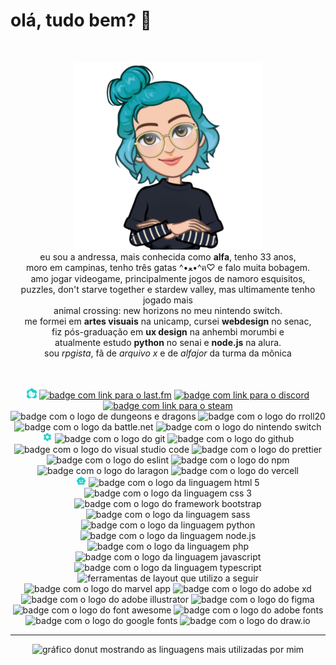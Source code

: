# olá, tudo bem? :wave:

<br />

<p align="center"> 
  <img src="avatar.png" alt="avatar em estilo cartoon de uma moça branca com cabelo turquesa, de braços cruzados, camiseta preta e óculos" width="300px" height="300px">
  <br />
    eu sou a andressa, mais conhecida como <b>alfa</b>, tenho 33 anos, 
  <br /> 
    moro em campinas, tenho três gatas ^•ﻌ•^ฅ♡ e falo muita bobagem.
  <br /> 
    amo jogar videogame, principalmente jogos de namoro esquisitos, 
  <br />
    puzzles, don't starve together e stardew valley, mas ultimamente tenho jogado mais
  <br />
    animal crossing: new horizons no meu nintendo switch.
  <br /> 
    me formei em <b>artes visuais</b> na unicamp, cursei <b>webdesign</b> no senac,
  <br />
    fiz pós-graduação em <b>ux design</b> na anhembi morumbi e 
  <br />
    atualmente estudo <b>python</b> no senai e <b>node.js</b> na alura.
  <br /> 
    sou <i>rpgista</i>, fã de <i>arquivo x</i> e de <i>alfajor</i> da turma da mônica
</p>

<br />
<br />

<div align="center">
  <img src="profile.svg" alt="perfis pessoais e de jogo a seguir" width="16px" height="16px" title="personal sh*t"> 
  <a href="https://www.last.fm/pt/user/alfasou" target="blank"><img src="https://img.shields.io/badge/lastfm-d51007?logo=lastdotfm" alt="badge com link para o last.fm" title="music lover"></a>
  <a href="https://discord.com/users/alfafsz" target="_blank"><img src="https://img.shields.io/badge/discord-5865f2?logo=discord&logoColor=fff" alt="badge com link para o discord" title="let's chat"></a>
  <a href="https://steamcommunity.com/id/alfafsz" target="blank"><img src="https://img.shields.io/badge/steam-000?logo=steam" alt="badge com link para o steam" title="chronic gamer"></a>
  <img src="https://img.shields.io/badge/dnd-ff4d26?logo=dungeonsanddragons" alt="badge com o logo de dungeons e dragons" title="multiclass multirace player">
  <img src="https://img.shields.io/badge/rpg-e10085?logo=roll20" alt="badge com o logo do rroll20" title="multisystem gm">
  <img src="https://img.shields.io/badge/battle.net-4381c3?logo=battledotnet&logoColor=fff" alt="badge com o logo da battle.net" title="tag: alfasou#1982">
  <img src="https://img.shields.io/badge/switch-e60012?logo=nintendoswitch" alt="badge com o logo do nintendo switch" title="code: SW-8485-2925-3593">
  <br />
  <img src="toolkit.svg" alt="ferramentas que utilizo a seguir" width="16px" height="16px" title="toolkit"> 
  <img src="https://img.shields.io/badge/git-F05032?logo=git&logoColor=fff" alt="badge com o logo do git" title="git">
  <img src="https://img.shields.io/badge/github-181717?logo=github&logoColor=fff" alt="badge com o logo do github" title="github">
  <img src="https://img.shields.io/badge/vscode-007acc?logo=visualstudiocode&logoColor=fff" alt="badge com o logo do visual studio code" title="visual studio code">
  <img src="https://img.shields.io/badge/prettier-yellow?logo=prettier&logoColor=fff" alt="badge com o logo do prettier" title="prettier">
  <img src="https://img.shields.io/badge/eslint-4B32C3?logo=eslint&logoColor=fff" alt="badge com o logo do eslint" title="eslint">
  <img src="https://img.shields.io/badge/npm-CB3837?logo=npm&logoColor=fff" alt="badge com o logo do npm" title="npm">
  <img src="https://img.shields.io/badge/laragon-0e83cd?logo=laragon&logoColor=fff" alt="badge com o logo do laragon" title="laragon">
  <img src="https://img.shields.io/badge/vercel-000?logo=vercel&logoColor=fff" alt="badge com o logo do vercell" title="vercel">
  <br />
  <img src="code.svg" alt="linguagens que utilizo a seguir" width="16px" height="16px" title="coding"> 
  <img src="https://img.shields.io/badge/html-E34F26?logo=html5&logoColor=fff" alt="badge com o logo da linguagem html 5" title="html 5">
  <img src="https://img.shields.io/badge/css-1572B6?logo=css3&logoColor=fff" alt="badge com o logo da linguagem css 3" title="css 3">
  <img src="https://img.shields.io/badge/bootstrap-7952b3?logo=bootstrap&logoColor=fff" alt="badge com o logo do framework bootstrap" title="bootstrap"> 
  <img src="https://img.shields.io/badge/sass-cc6699?logo=sass&logoColor=fff" alt="badge com o logo da linguagem sass" title="sass(y) girl">
  <img src="https://img.shields.io/badge/python-3776ab?logo=python&logoColor=fff" alt="badge com o logo da linguagem python" title="python">
  <img src="https://img.shields.io/badge/node.js-5fa04e?logo=nodedotjs&logoColor=fff" alt="badge com o logo da linguagem node.js" title="node.js">
  <img src="https://img.shields.io/badge/php-777bb4?logo=php&logoColor=fff" alt="badge com o logo da linguagem php" title="php">
  <img src="https://img.shields.io/badge/javascript-yellow?logo=javascript&logoColor=fff" alt="badge com o logo da linguagem javascript" title="javascript">
  <img src="https://img.shields.io/badge/typescript-3178C6?logo=typescript&logoColor=fff" alt="badge com o logo da linguagem typescript" title="typescript">
  <br />
  <img src="uxui.svg" alt="ferramentas de layout que utilizo a seguir" width="16px" height="16px" title="UI/UX"> 
  <img src="https://img.shields.io/badge/marvel-1FB6FF?logo=marvelapp&logoColor=fff" alt="badge com o logo do marvel app" title="marvel app">
  <img src="https://img.shields.io/badge/adobe_xd-FF61F6?logo=adobexd&logoColor=fff" alt="badge com o logo do adobe xd" title="adobe xd">
  <img src="https://img.shields.io/badge/illustrator-FF9A00?logo=adobeillustrator&logoColor=fff" alt="badge com o logo do adobe illustrator" title="adobe illustrator">
  <img src="https://img.shields.io/badge/figma-F24E1E?logo=figma&logoColor=fff" alt="badge com o logo do figma" title="figma">
  <img src="https://img.shields.io/badge/font_awesome-538DD7?logo=fontawesome&logoColor=fff" alt="badge com o logo do font awesome" title="font awesome">
  <img src="https://img.shields.io/badge/adobe_fonts-000B1D?logo=adobefonts&logoColor=fff" alt="badge com o logo do adobe fonts" title="adobe fonts">
  <img src="https://img.shields.io/badge/google_fonts-4285F4?logo=googlefonts&logoColor=fff" alt="badge com o logo do google fonts" title="google fonts">
  <img src="https://img.shields.io/badge/draw.io-F08705?logo=diagramsdotnet&logoColor=fff" alt="badge com o logo do draw.io" title="draw.io">

  <br />
  <hr />

  <picture>
    <source
      srcset="https://github-readme-stats.vercel.app/api/top-langs/?username=alfasou&layout=donut&theme=radical&langs_count=8" width="500px" height="300px"
      media="(prefers-color-scheme: dark), (prefers-color-scheme: no-preference)"
    />
    <source
      srcset="https://github-readme-stats.vercel.app/api/top-langs/?username=alfasou&layout=donut&theme=buefy&langs_count=8" width="500px" height="300px"
      media="(prefers-color-scheme: light)"
    />
    <img src="https://github-readme-stats.vercel.app/api/top-langs/?username=alfasou&layout=donut&theme=radical&langs_count=8" alt="gráfico donut mostrando as linguagens mais utilizadas por mim" width="500px" height="300px" />
  </picture>

</div>
<br />
